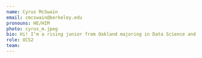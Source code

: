 ```yaml
---
name: Cyrus McSwain
email: cmcswain@berkeley.edu
pronouns: HE/HIM
photo: cyrus_m.jpeg
bio: Hi! I’m a rising junior from Oakland majoring in Data Science and Cognitive Science. Some things I love are ice skating, listening to music (especially r&b but literally any genre), finding new food spots, and spending time with friends.
role: UCS2
team: 
---
```

